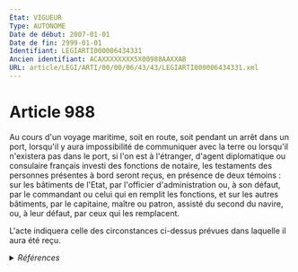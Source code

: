 ```yaml
---
État: VIGUEUR
Type: AUTONOME
Date de début: 2007-01-01
Date de fin: 2999-01-01
Identifiant: LEGIARTI000006434331
Ancien identifiant: ACAXXXXXXXX5X00988AAXXAB
URL: article/LEGI/ARTI/00/00/06/43/43/LEGIARTI000006434331.xml
---
```


<h1>Article 988</h1>

Au cours d'un voyage maritime, soit en route, soit pendant un arrêt dans un
port, lorsqu'il y aura impossibilité de communiquer avec la terre ou lorsqu'il
n'existera pas dans le port, si l'on est à l'étranger, d'agent diplomatique ou
consulaire français investi des fonctions de notaire, les testaments des
personnes présentes à bord seront reçus, en présence de deux témoins : sur les
bâtiments de l'Etat, par l'officier d'administration ou, à son défaut, par le
commandant ou celui qui en remplit les fonctions, et sur les autres bâtiments,
par le capitaine, maître ou patron, assisté du second du navire, ou, à leur
défaut, par ceux qui les remplacent.<br />

L'acte indiquera celle des circonstances ci-dessus prévues dans laquelle il aura
été reçu.


<details>
  <summary><em>Références</em></summary>

  <h2>Articles faisant référence à l'article</h2>
  
  <ul>
    <li>
      <a href="https://legal.tricoteuses.fr//redirection/LEGIARTI000006284843?vers=git&vers=legifrance">LOI n° 2006-728 du 23 juin 2006 portant réforme des successions et des libéralités - article 9 ENTIEREMENT_MODIF</a> MODIFICATION cible
    </li>
  </ul>
  
  <h2>Références faites par l'article</h2>
  
  <ul>
    <li>
      2006-06-23 MODIFICATION source <a href="https://legal.tricoteuses.fr//redirection/LEGIARTI000006284843?vers=git&vers=legifrance">LOI n° 2006-728 du 23 juin 2006 portant réforme des successions et des libéralités - article 9 ENTIEREMENT_MODIF</a>
    </li>
    <li>
      2999-01-01 CITATION cible <a href="https://legal.tricoteuses.fr//redirection/LEGIARTI000006434398?vers=git&vers=legifrance">Code civil - article 994 AUTONOME VIGUEUR, en vigueur depuis le 2007-01-01</a>
    </li>
    <li>
      2999-01-01 CITATION cible <a href="https://legal.tricoteuses.fr//redirection/LEGIARTI000006434420?vers=git&vers=legifrance">Code civil - article 995 AUTONOME VIGUEUR, en vigueur depuis le 2007-01-01</a>
    </li>
    <li>
      2999-01-01 CITATION cible <a href="https://legal.tricoteuses.fr//redirection/LEGIARTI000006523850?vers=git&vers=legifrance">Code disciplinaire et pénal de la marine marchande - article 43 AUTONOME ABROGE_DIFF, en vigueur du 1994-03-01 au 2222-02-22</a>
    </li>
    <li>
      CODIFICATION source Loi 1803-05-03
    </li>
  </ul>
</details>
